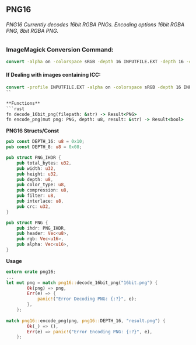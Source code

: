 ## PNG16

###### PNG16 Currently decodes 16bit RGBA PNGs. Encoding options 16bit RGBA PNG, 8bit RGBA PNG.
### ImageMagick Conversion Command:
```cmd
convert -alpha on -colorspace sRGB -depth 16 INPUTFILE.EXT -depth 16 -colorspace sRGB -alpha on png64:output.png 
```
#### If Dealing with images containing ICC:
```cmd
convert -profile INPUTFILE.EXT -alpha on -colorspace sRGB -depth 16 INPUTFILE.EXT -depth 16 -colorspace sRGB -alpha on -profile INPUTFILE.EXT png64:output.png
``

**Functions**
```rust
fn decode_16bit_png(filepath: &str) -> Result<PNG> 
fn encode_png(mut png: PNG, depth: u8, result: &str) -> Result<bool>
```

**PNG16 Structs/Const**
```rust
pub const DEPTH_16: u8 = 0x10;
pub const DEPTH_8: u8 = 0x08;

pub struct PNG_IHDR {
	pub total_bytes: u32,
	pub width: u32,
	pub height: u32,
	pub depth: u8,
	pub color_type: u8,
	pub compression: u8,
	pub filter: u8,
	pub interlace: u8,
	pub crc: u32,
}

pub struct PNG {
	pub ihdr: PNG_IHDR,
	pub header: Vec<u8>,
	pub rgb: Vec<u16>,
	pub alpha: Vec<u16>,
}
```

**Usage**
```rust
extern crate png16;
...
let mut png = match png16::decode_16bit_png("16bit.png") {
		Ok(png) => png,
		Err(e) => {
			panic!("Error Decoding PNG: {:?}", e);
		},
	};
	
match png16::encode_png(png, png16::DEPTH_16, "result.png") {
		Ok(_) => (),
		Err(e) => panic!("Error Encoding PNG: {:?}", e),
	};
	
```